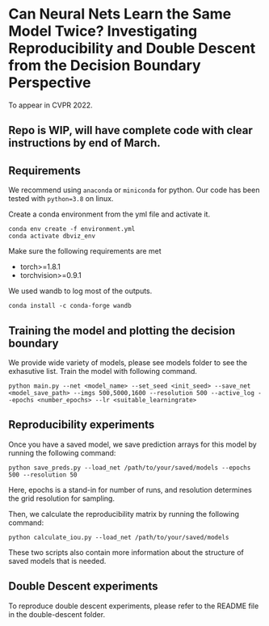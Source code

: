 # Can Neural Nets Learn the Same Model Twice? Investigating Reproducibility and Double Descent from the Decision Boundary Perspective
To appear in CVPR 2022. 

## Repo is WIP, will have complete code with clear instructions by end of March.

## Requirements

We recommend using `anaconda` or `miniconda` for python. Our code has been tested with `python=3.8` on linux.

Create a conda environment from the yml file and activate it.
```
conda env create -f environment.yml
conda activate dbviz_env
```

Make sure the following requirements are met

* torch>=1.8.1
* torchvision>=0.9.1

We used wandb to log most of the outputs.
```
conda install -c conda-forge wandb 
```

## Training the model and plotting the decision boundary

We provide wide variety of models, please see models folder to see the exhasutive list. Train the model with following command.
```
python main.py --net <model_name> --set_seed <init_seed> --save_net <model_save_path> --imgs 500,5000,1600 --resolution 500 --active_log --epochs <number_epochs> --lr <suitable_learningrate>
```



## Reproducibility experiments
Once you have a saved model, we save prediction arrays for this model by running the following command: 
```
python save_preds.py --load_net /path/to/your/saved/models --epochs 500 --resolution 50
```
Here, epochs is a stand-in for number of runs, and resolution determines the grid resolution for sampling. 

Then, we calculate the reproducibility matrix by running the following command: 

```
python calculate_iou.py --load_net /path/to/your/saved/models 
```

These two scripts also contain more information about the structure of saved models that is needed. 

## Double Descent experiments
To reproduce double descent experiments, please refer to the README file in the double-descent folder.

